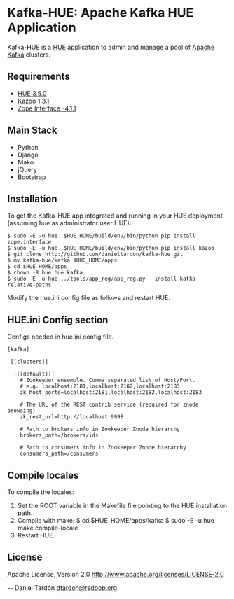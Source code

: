 Kafka-HUE: Apache Kafka HUE Application
=======================================

Kafka-HUE is a [HUE](http://www.gethue.com) application to admin and manage a pool of [Apache Kafka](http://kafka.apache.org/) clusters. 

Requirements
------------
- [HUE 3.5.0](http://www.gethue.com)
- [Kazoo 1.3.1](http://github.com/python-zk/kazoo)
- [Zope Interface -4.1.1](http://pypi.python.org/pypi/zope.interface/4.1.1)

Main Stack
----------
   * Python 
   * Django 
   * Mako
   * jQuery
   * Bootstrap

Installation
------------
To get the Kafka-HUE app integrated and running in your HUE deployment (assuming hue as administrator user HUE):

    $ sudo -E -u hue .$HUE_HOME/build/env/bin/python pip install zope.interface
    $ sudo -E -u hue .$HUE_HOME/build/env/bin/python pip install kazoo
    $ git clone http://github.com/danieltardon/kafka-hue.git
    $ mv kafka-hue/kafka $HUE_HOME/apps
    $ cd $HUE_HOME/apps
    $ chown -R hue.hue kafka
    $ sudo -E -u hue ../tools/app_reg/app_reg.py --install kafka --relative-paths

Modify the hue.ini config file as follows and restart HUE. 

HUE.ini Config section
----------------------
Configs needed in hue.ini config file.

    [kafka]

     [[clusters]]

      [[[default]]]
        # Zookeeper ensemble. Comma separated list of Host/Port.
        # e.g. localhost:2181,localhost:2182,localhost:2183
        zk_host_ports=localhost:2181,localhost:2182,localhost:2183
  
        # The URL of the REST contrib service (required for znode browsing)
        zk_rest_url=http://localhost:9998
  
        # Path to brokers info in Zookeeper Znode hierarchy
        brokers_path=/brokers/ids
  
        # Path to consumers info in Zookeeper Znode hierarchy
        consumers_path=/consumers

Compile locales
---------------
To compile the locales:

1. Set the ROOT variable in the Makefile file pointing to the HUE installation path.
2. Compile with make:
    $ cd $HUE_HOME/apps/kafka
    $ sudo -E -u hue make compile-locale
3. Restart HUE.

License
-------
Apache License, Version 2.0
http://www.apache.org/licenses/LICENSE-2.0

--
Daniel Tardón <dtardon@redoop.org>
